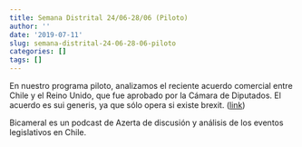 ```yaml
---
title: Semana Distrital 24/06-28/06 (Piloto)
author: ''
date: '2019-07-11'
slug: semana-distrital-24-06-28-06-piloto
categories: []
tags: []
---
```


En nuestro programa piloto, analizamos el reciente acuerdo comercial entre Chile y el Reino Unido, que fue aprobado por la Cámara de Diputados. El acuerdo es sui generis, ya que sólo opera si existe brexit. ([link](https://open.spotify.com/episode/4IXgWgDFT5GX9nHXgZMeVK))

Bicameral es un podcast de Azerta de discusión y análisis de los eventos legislativos en Chile.
